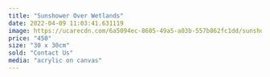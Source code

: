 ```yaml
---
title: "Sunshower Over Wetlands"
date: 2022-04-09 11:03:41.631119
image: https://ucarecdn.com/6a5094ec-8605-49a5-a03b-557b862fc1dd/sunshower-over-wetlands.jpg
price: "450"
size: "30 x 30cm"
sold: "Contact Us"
media: "acrylic on canvas"
---
```


